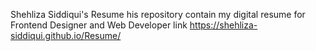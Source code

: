 Shehliza Siddiqui's Resume
his repository contain my digital resume for Frontend Designer and Web Developer link https://shehliza-siddiqui.github.io/Resume/
